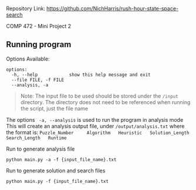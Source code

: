 
Repository Link: https://github.com/NichHarris/rush-hour-state-space-search

COMP 472 - Mini Project 2
## Running program

Options Available:
```
options:
  -h, --help            show this help message and exit
  --file FILE, -f FILE
  --analysis, -a
```

>Note: The input file to be used should be stored under the `/input` directory.
>The directory does not need to be referenced when running the script, just the file name

The options ``` -a, --analysis``` is used to run the program in analysis mode
This will create an analysis output file, under `/output/analysis.txt` where the format is:
```Puzzle_Number	 Algorithm	 Heuristic	 Solution_Length	 Search_Length	 Runtime```

Run to generate analysis file
```
python main.py -a -f {input_file_name}.txt
```

Run to generate solution and search files
```
python main.py -f {input_file_name}.txt
```
